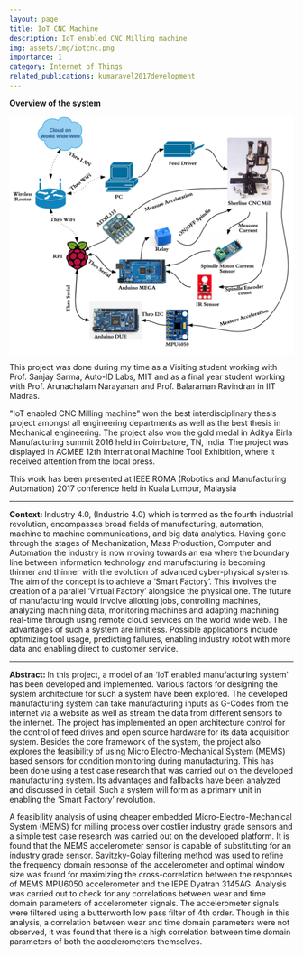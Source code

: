 ```yaml
---
layout: page
title: IoT CNC Machine
description: IoT enabled CNC Milling machine
img: assets/img/iotcnc.png
importance: 1
category: Internet of Things
related_publications: kumaravel2017development
---
```


<b> Overview of the system </b>
<div style="background-color: white;">
<img src="/assets/img/iotcnc.png" alt="Overview of the system" style="width: 100%; max-height: 500px; object-fit: contain;">
</div>


This project was done during my time as a Visiting student working with Prof. Sanjay Sarma, Auto-ID Labs, MIT and as a final year student working with Prof. Arunachalam Narayanan and Prof. Balaraman Ravindran in IIT Madras.

"IoT enabled CNC Milling machine" won the best interdisciplinary thesis project amongst all engineering departments as well as the best thesis in Mechanical engineering. The project also won the gold medal in Aditya Birla Manufacturing summit 2016 held in Coimbatore, TN, India. The project was displayed in ACMEE  12th International Machine Tool Exhibition, where it received attention from the local press.

This work has  been presented at IEEE ROMA (Robotics and Manufacturing Automation) 2017 conference held in Kuala Lumpur, Malaysia

-----------------
<b> Context: </b>
Industry 4.0, (Industrie 4.0) which is termed as the fourth industrial revolution, encompasses broad fields of manufacturing, automation, machine to machine communications, and big data analytics. Having gone through the stages of Mechanization, Mass Production, Computer and Automation the industry is now moving towards an era where the boundary line between information technology and manufacturing is becoming thinner and thinner with the evolution of advanced cyber-physical systems. The aim of the concept is to achieve a ‘Smart Factory’. This involves the creation of a parallel ‘Virtual Factory’ alongside the physical one. The future of manufacturing would involve allotting jobs, controlling machines, analyzing machining data, monitoring machines and adapting machining real-time through using remote cloud services on the world wide web. The advantages of such a system are limitless. Possible applications include optimizing tool usage, predicting failures, enabling industry robot with more data and enabling direct to customer service.

----------------------

<b> Abstract: </b>
In this project, a model of an ‘IoT enabled manufacturing system’ has been developed and implemented. Various factors for designing the system architecture for such a system have been explored. The developed manufacturing system can take manufacturing inputs as G-Codes from the internet via a website as well as stream the data from different sensors to the internet. The project has implemented an open architecture control for the control of feed drives and open source hardware for its data acquisition system. Besides the core framework of the system, the project also explores the feasibility of using Micro Electro-Mechanical System (MEMS) based sensors for condition monitoring during manufacturing. This has been done using a test case research that was carried out on the developed manufacturing system. Its advantages and fallbacks have been analyzed and discussed in detail. Such a system will form as a primary unit in enabling the ‘Smart Factory’ revolution.

A feasibility analysis of using cheaper embedded Micro-Electro-Mechanical System (MEMS) for milling process over costlier industry grade sensors and a simple test case research was carried out on the developed platform. It is found that the MEMS accelerometer sensor is capable of substituting for an industry grade sensor. Savitzky-Golay filtering method was used to refine the frequency domain response of the accelerometer and optimal window size was found for maximizing the cross-correlation between the responses of MEMS MPU6050 accelerometer and the IEPE Dyatran 3145AG. Analysis was carried out to check for any correlations between wear and time domain parameters of accelerometer signals. The accelerometer signals were filtered using a butterworth low pass filter of 4th order. Though in this analysis, a correlation between wear and time domain parameters were not observed, it was found that there is a high correlation between time domain parameters of
both the accelerometers themselves.
